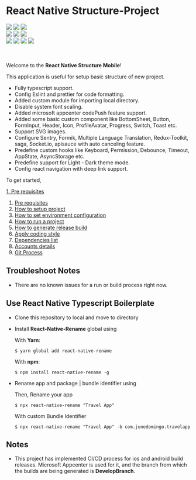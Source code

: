# React Native Structure-Project

<img src="https://badgen.net/badge/App Name/React Native Structure
/blue"> <img src="https://badgen.net/badge/Bundle | Package/com.reactnativestructure
/blue?icon=apple"> <img src="https://badgen.net/badge/Platforms/Android | IOS /blue?icon=googleplay">
<br/>
<img src="https://badgen.net/badge/License/MIT License/red"> <img src="https://badgen.net/badge/Framework/React Native/red?icon=atom"> <img src="https://badgen.net/badge/Code Style/Standard/red">
<br/>
<img src="https://badgen.net/badge/Npm/v8.8.0/green?icon=npm"> <img src="https://badgen.net/badge/React/v17.0.2/green?icon=atom"> <img src="https://badgen.net/badge/React Native/v0.68.2/green?icon=atom"> <img src="https://badgen.net/badge/codebeat/A?icon=codebeat&color=green" />
<br/><br/><br/>

Welcome to the **React Native Structure
Mobile**!

This application is useful for setup basic structure of new project.

- Fully typescript support.
- Config Eslint and prettier for code formatting.
- Added custom module for importing local directory.
- Disable system font scaling.
- Added microsoft appcenter codePush feature support.
- Added some basic custom component like BottomSheet, Button, FormInput, Header, Icon, ProfileAvatar, Progress, Switch, Toast etc.
- Support SVG images.
- Configure Sentry, Formik, Multiple Language Translation, Redux-Toolkit, saga, Socket.io, apisauce with auto canceling feature.
- Predefine custom hooks like Keyboard, Permission, Debounce, Timeout, AppState, AsyncStorage etc.
- Predefine support for Light - Dark theme mode.
- Config react navigation with deep link support.

To get started,

<a href="./wiki/0.-Pre-Requisites.md">1. Pre requisites</a>

1. [Pre requisites](./wiki/0.-Pre-Requisites.md)
1. [How to setup project](./wiki/1.-Project-Setup.md)
1. [How to set environment configuration](./wiki/2.-Environment-Setup.md)
1. [How to run a project](./wiki/3.-Run-Project.md)
1. [How to generate release build](./wiki/4.-Release-Build.md)
1. [Apply coding style](./wiki/5.-Coding-Style.md)
1. [Dependencies list](./wiki/6.-Package.md)
1. [Accounts details](./wiki/7.-Accounts.md)
1. [Git Process](./wiki/8.-Git-Process.md)

## Troubleshoot Notes

- There are no known issues for a run or build process right now.

## Use React Native Typescript Boilerplate

- Clone this repository to local and move to directory
- Install **React-Native-Rename** global using

  With **Yarn**:

  ```
  $ yarn global add react-native-rename
  ```

  With **npm**:

  ```
  $ npm install react-native-rename -g
  ```

- Rename app and package | bundle identifier using

  Then, Rename your app

  ```
  $ npx react-native-rename "Travel App"
  ```

  With custom Bundle Identifier

  ```
  $ npx react-native-rename "Travel App" -b com.junedomingo.travelapp
  ```

## Notes

- This project has implemented CI/CD process for ios and android build releases. Microsoft Appcenter is used for it, and the branch from which the builds are being generated is **DevelopBranch**.
